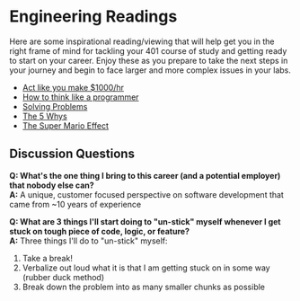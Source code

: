 # Engineering Readings

Here are some inspirational reading/viewing that will help get you in the right frame of mind for tackling your 401 course of study and getting ready to start on your career. Enjoy these as you prepare to take the next steps in your journey and begin to face larger and more complex issues in your labs.

- [Act like you make $1000/hr](https://anthony-moore.medium.com/pretend-your-time-is-worth-1-000-hour-and-youll-become-100x-more-productive-6ab2302b8e8c)
- [How to think like a programmer](https://medium.freecodecamp.org/how-to-think-like-a-programmer-lessons-in-problem-solving-d1d8bf1de7d2)
- [Solving Problems](https://simpleprogrammer.com/solving-problems-breaking-it-down/)
- [The 5 Whys](https://www.mindtools.com/pages/article/newTMC_5W.htm)
- [The Super Mario Effect](https://www.youtube.com/watch?v=9vJRopau0g0)

## Discussion Questions

**Q: What's the one thing I bring to this career (and a potential employer) that nobody else can?**\
**A:** A unique, customer focused perspective on software development that came from ~10 years of experience


**Q: What are 3 things I'll start doing to "un-stick" myself whenever I get stuck on tough piece of code, logic, or feature?**\
**A:** Three things I'll do to "un-stick" myself:
1. Take a break!
2. Verbalize out loud what it is that I am getting stuck on in some way (rubber duck method)
3. Break down the problem into as many smaller chunks as possible
